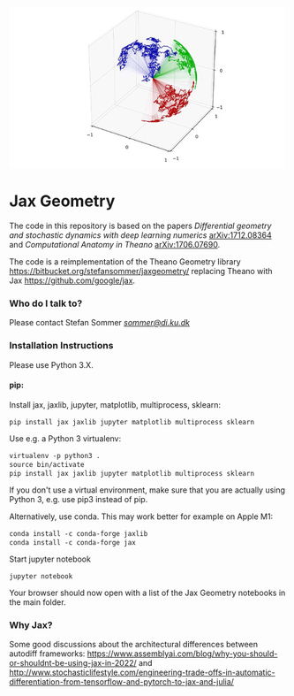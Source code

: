![](logo/stocso31s.jpg)

# Jax Geometry #

The code in this repository is based on the papers *Differential geometry and stochastic dynamics with deep learning numerics* [arXiv:1712.08364](https://arxiv.org/abs/1712.08364) and *Computational Anatomy in Theano* [arXiv:1706.07690](https://arxiv.org/abs/1706.07690).

The code is a reimplementation of the Theano Geometry library https://bitbucket.org/stefansommer/jaxgeometry/ replacing Theano with Jax https://github.com/google/jax.

### Who do I talk to? ###

Please contact Stefan Sommer *sommer@di.ku.dk*

### Installation Instructions ###

Please use Python 3.X.

#### pip:
Install jax, jaxlib, jupyter, matplotlib, multiprocess, sklearn:
```
pip install jax jaxlib jupyter matplotlib multiprocess sklearn
```
Use e.g. a Python 3 virtualenv:
```
virtualenv -p python3 .
source bin/activate
pip install jax jaxlib jupyter matplotlib multiprocess sklearn
```
If you don't use a virtual environment, make sure that you are actually using Python 3, e.g. use pip3 instead of pip.

Alternatively, use conda. This may work better for example on Apple M1:
```
conda install -c conda-forge jaxlib
conda install -c conda-forge jax
```

Start jupyter notebook 
```
jupyter notebook
```

Your browser should now open with a list of the Jax Geometry notebooks in the main folder.

### Why Jax? ###
Some good discussions about the architectural differences between autodiff frameworks: https://www.assemblyai.com/blog/why-you-should-or-shouldnt-be-using-jax-in-2022/ and http://www.stochasticlifestyle.com/engineering-trade-offs-in-automatic-differentiation-from-tensorflow-and-pytorch-to-jax-and-julia/